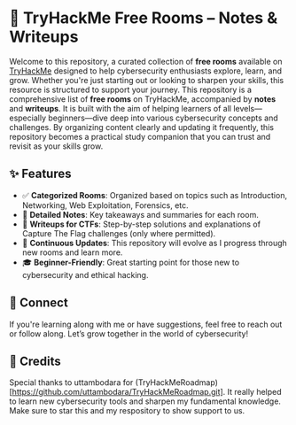 # 🔐 TryHackMe Free Rooms – Notes & Writeups

Welcome to this repository, a curated collection of **free rooms** available on [TryHackMe](https://tryhackme.com/) designed to help cybersecurity enthusiasts explore, learn, and grow. Whether you're just starting out or looking to sharpen your skills, this resource is structured to support your journey.
This repository is a comprehensive list of **free rooms** on TryHackMe, accompanied by **notes** and **writeups**. It is built with the aim of helping learners of all levels—especially beginners—dive deep into various cybersecurity concepts and challenges.
By organizing content clearly and updating it frequently, this repository becomes a practical study companion that you can trust and revisit as your skills grow.

## ✨ Features

- ✅ **Categorized Rooms**: Organized based on topics such as Introduction, Networking, Web Exploitation, Forensics, etc.
- 📝 **Detailed Notes**: Key takeaways and summaries for each room.
- 🧠 **Writeups for CTFs**: Step-by-step solutions and explanations of Capture The Flag challenges (only where permitted).
- 🔄 **Continuous Updates**: This repository will evolve as I progress through new rooms and learn more.
- 🎓 **Beginner-Friendly**: Great starting point for those new to cybersecurity and ethical hacking.

## 📧 Connect
If you're learning along with me or have suggestions, feel free to reach out or follow along. Let’s grow together in the world of cybersecurity!

## 🙌 Credits

Special thanks to uttambodara for (TryHackMeRoadmap)[https://github.com/uttambodara/TryHackMeRoadmap.git]. It really helped to learn new cybersecurity tools and sharpen my fundamental knowledge. Make sure to star this and my respository to show support to us.
